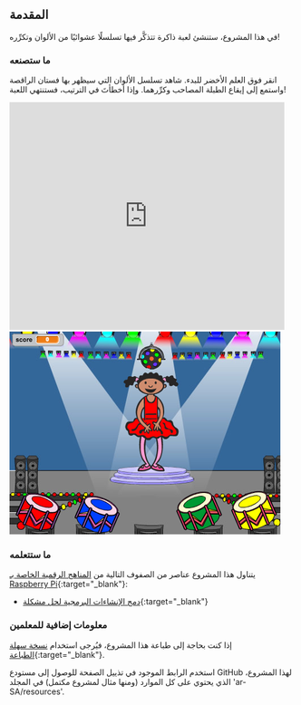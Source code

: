 ## المقدمة

في هذا المشروع، ستنشئ لعبة ذاكرة تتذكَّر فيها تسلسلًا عشوائيًا من الألوان وتكرِّره!

### ما ستصنعه

انقر فوق العلم الأخضر للبدء. شاهد تسلسل الألوان التي سيظهر بها فستان الراقصة واستمع إلى إيقاع الطبلة المصاحب وكرِّرهما. وإذا أخطأتَ في الترتيب، فستنتهي اللعبة!

<div class="scratch-preview">
  <iframe allowtransparency="true" width="485" height="402" src="https://scratch.mit.edu/projects/embed/34874510/?autostart=false" frameborder="0"></iframe>
  <img src="images/colour-final.png">
</div>

### ما ستتعلمه

يتناول هذا المشروع عناصر من الصفوف التالية من [المناهج الرقمية الخاصة بـ Raspberry Pi](http://rpf.io/curriculum){:target="_blank"}:

+ [دمج الإنشاءات البرمجية لحل مشكلة](https://www.raspberrypi.org/curriculum/programming/builder){:target="_blank"}


### معلومات إضافية للمعلمين

إذا كنت بحاجة إلى طباعة هذا المشروع، فيُرجى استخدام [نسخة سهلة الطباعة](https://projects.raspberrypi.org/ar-SA/projects/memory/print){:target="_blank"}.

استخدم الرابط الموجود في تذييل الصفحة للوصول إلى مستودع GitHub لهذا المشروع، الذي يحتوي على كل الموارد (ومنها مثال لمشروع مكتمل) في المجلد 'ar-SA/resources'.
